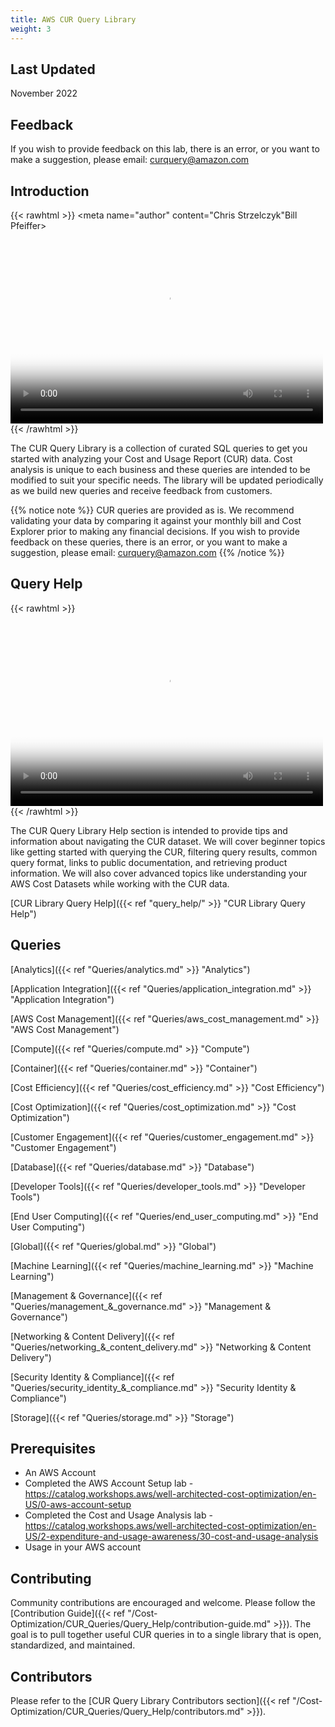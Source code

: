 ```yaml
---
title: AWS CUR Query Library
weight: 3
---
```


## Last Updated
November 2022

## Feedback
If you wish to provide feedback on this lab, there is an error, or you want to make a suggestion, please email: curquery@amazon.com

## Introduction
{{< rawhtml >}}
 <meta name="author" content="Chris Strzelczyk"Bill Pfeiffer>
<video width="500" height="308" controls poster="/Cost/300_CUR_Queries/Images/cost-300-cql-intro.png">
  <source src="https://d3h9zoi3eqyz7s.cloudfront.net/Cost/Videos/CURQueryLibraryIntroduction.mp4" type="video/mp4">
  Your browser doesn't support video, or if you're on GitHub head to https://wellarchitectedlabs.com to watch the video.
</video>
{{< /rawhtml >}}

 The CUR Query Library is a collection of curated SQL queries to get you started with analyzing your Cost and Usage Report (CUR) data.  Cost analysis is unique to each business and these queries are intended to be modified to suit your specific needs.  The library will be updated periodically as we build new queries and receive feedback from customers.

{{% notice note %}}
CUR queries are provided as is. We recommend validating your data by comparing it against your monthly bill and Cost Explorer prior to making any financial decisions. If you wish to provide feedback on these queries, there is an error, or you want to make a suggestion, please email: curquery@amazon.com
{{% /notice %}}


## Query Help
{{< rawhtml >}}
<meta name="author" content="Bill Pfeiffer">
<video width="500" height="308" controls poster="/Cost/300_CUR_Queries/Images/cost-300-cql-helper-intro.png">
  <source src="https://d3h9zoi3eqyz7s.cloudfront.net/Cost/Videos/HelperIntroductionVideoFinal.mp4" type="video/mp4">
  Your browser doesn't support video, or if you're on GitHub head to https://wellarchitectedlabs.com to watch the video.
</video>
{{< /rawhtml >}}

The CUR Query Library Help section is intended to provide tips and information about navigating the CUR dataset.  We will cover beginner topics like getting started with querying the CUR, filtering query results, common query format, links to public documentation, and retrieving product information.  We will also cover advanced topics like understanding your AWS Cost Datasets while working with the CUR data.  

[CUR Library Query Help]({{< ref "query_help/" >}} "CUR Library Query Help")

## Queries
[Analytics]({{< ref "Queries/analytics.md" >}} "Analytics")

[Application Integration]({{< ref "Queries/application_integration.md" >}} "Application Integration")

[AWS Cost Management]({{< ref "Queries/aws_cost_management.md" >}} "AWS Cost Management")

[Compute]({{< ref "Queries/compute.md" >}} "Compute")

[Container]({{< ref "Queries/container.md" >}} "Container")

[Cost Efficiency]({{< ref "Queries/cost_efficiency.md" >}} "Cost Efficiency")

[Cost Optimization]({{< ref "Queries/cost_optimization.md" >}} "Cost Optimization")

[Customer Engagement]({{< ref "Queries/customer_engagement.md" >}} "Customer Engagement")

[Database]({{< ref "Queries/database.md" >}} "Database")

[Developer Tools]({{< ref "Queries/developer_tools.md" >}} "Developer Tools") 

[End User Computing]({{< ref "Queries/end_user_computing.md" >}} "End User Computing")

[Global]({{< ref "Queries/global.md" >}} "Global")

[Machine Learning]({{< ref "Queries/machine_learning.md" >}} "Machine Learning")

[Management & Governance]({{< ref "Queries/management_&_governance.md" >}} "Management & Governance")

[Networking & Content Delivery]({{< ref "Queries/networking_&_content_delivery.md" >}} "Networking & Content Delivery")

[Security Identity & Compliance]({{< ref "Queries/security_identity_&_compliance.md" >}} "Security Identity & Compliance")

[Storage]({{< ref "Queries/storage.md" >}} "Storage")


## Prerequisites
- An AWS Account
- Completed the AWS Account Setup lab - https://catalog.workshops.aws/well-architected-cost-optimization/en-US/0-aws-account-setup
- Completed the Cost and Usage Analysis lab - https://catalog.workshops.aws/well-architected-cost-optimization/en-US/2-expenditure-and-usage-awareness/30-cost-and-usage-analysis
- Usage in your AWS account

## Contributing
Community contributions are encouraged and welcome.  Please follow the [Contribution Guide]({{< ref "/Cost-Optimization/CUR_Queries/Query_Help/contribution-guide.md" >}}). The goal is to pull together useful CUR queries in to a single library that is open, standardized, and maintained.

## Contributors
Please refer to the [CUR Query Library Contributors section]({{< ref "/Cost-Optimization/CUR_Queries/Query_Help/contributors.md" >}}).
